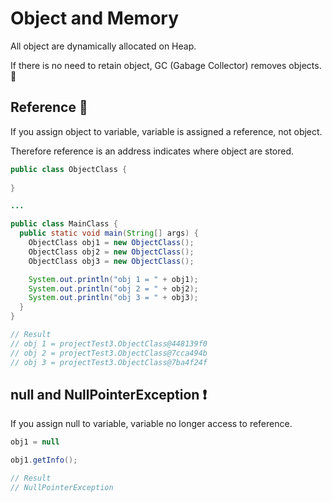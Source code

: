 # Object and Memory

All object are dynamically allocated on Heap.

If there is no need to retain object, GC (Gabage Collector) removes objects. :sponge:

## Reference :memo:

If you assign object to variable, variable is assigned a reference, not object.

Therefore reference is an address indicates where object are stored.


```java
public class ObjectClass {
	
}

...

public class MainClass {
  public static void main(String[] args) {
    ObjectClass obj1 = new ObjectClass();
    ObjectClass obj2 = new ObjectClass();
    ObjectClass obj3 = new ObjectClass();

    System.out.println("obj 1 = " + obj1);
    System.out.println("obj 2 = " + obj2);
    System.out.println("obj 3 = " + obj3);
  }
}

// Result
// obj 1 = projectTest3.ObjectClass@448139f0
// obj 2 = projectTest3.ObjectClass@7cca494b
// obj 3 = projectTest3.ObjectClass@7ba4f24f
```

## null and NullPointerException :exclamation:

If you assign null to variable, variable no longer access to reference.

```java
obj1 = null

obj1.getInfo();

// Result
// NullPointerException
```